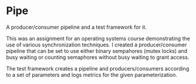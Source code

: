 # Pipe
A producer/consumer pipeline and a test framework for it.

This was an assignment for an operating systems course demonstrating the use of various synchronization techniques. I created a producer/consumer pipeline that can be set to use either binary sempahores (mutex locks) and busy waiting or counting semaphores without busy waiting to grant access.

The test framework creates a pipeline and producers/consumers according to a set of parameters and logs metrics for the given parameterization.
